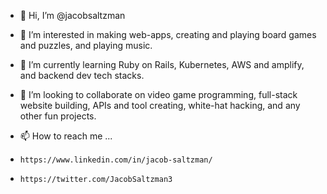 - 👋 Hi, I’m @jacobsaltzman
- 👀 I’m interested in making web-apps, creating and playing board games and puzzles, and playing music. 
- 🌱 I’m currently learning Ruby on Rails, Kubernetes, AWS and amplify, and backend dev tech stacks.
- 💞️ I’m looking to collaborate on video game programming, full-stack website building, APIs and tool creating, white-hat hacking, and any other fun projects.
- 📫 How to reach me ...

-     https://www.linkedin.com/in/jacob-saltzman/ 

-     https://twitter.com/JacobSaltzman3 

<!---
jacobsaltzman/jacobsaltzman is a ✨ special ✨ repository because its `README.md` (this file) appears on your GitHub profile.
You can click the Preview link to take a look at your changes.
--->
